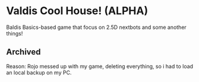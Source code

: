# Valdis Cool House! (ALPHA)
Baldis Basics-based game that focus on 2.5D nextbots and some another things!

## Archived
Reason: Rojo messed up with my game, deleting everything, so i had to load an local backup on my PC.
